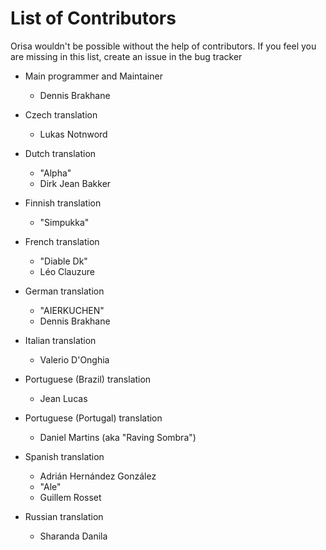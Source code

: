 # List of Contributors

Orisa wouldn't be possible without the help of contributors. If you feel you are missing in this list, create an issue in the bug tracker

* Main programmer and Maintainer
  * Dennis Brakhane

* Czech translation
  * Lukas Notnword

* Dutch translation
  * "Alpha"
  * Dirk Jean Bakker

* Finnish translation
  * "Simpukka"

* French translation
  * "Diable Dk"
  * Léo Clauzure

* German translation
  * "AIERKUCHEN"
  * Dennis Brakhane

* Italian translation
  * Valerio D'Onghia

* Portuguese (Brazil) translation
  * Jean Lucas

* Portuguese (Portugal) translation
  * Daniel Martins (aka "Raving Sombra")

* Spanish translation
  * Adrián Hernández González
  * "Ale"
  * Guillem Rosset

* Russian translation
  * Sharanda Danila




